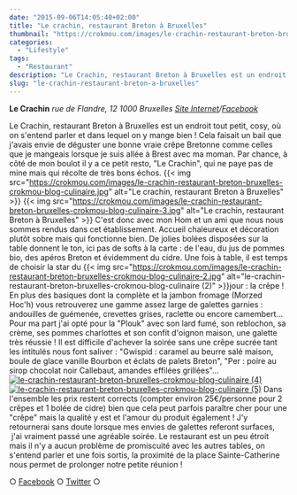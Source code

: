 ```yaml
---
date: "2015-09-06T14:05:40+02:00"
title: "Le crachin, restaurant Breton à Bruxelles"
thumbnail: "https://crokmou.com/images/le-crachin-restaurant-breton-bruxelles-crokmou-blog-culinaire-1.jpg"
categories:
  - "Lifestyle"
tags:
  - "Restaurant"
description: "Le Crachin, restaurant Breton à Bruxelles est un endroit tout petit, cosy, où on s'entend parler et dans lequel on y mange bien !"
slug: "le-crachin-restaurant-breton-a-bruxelles"
---
```


**Le Crachin** _rue de Flandre, 12_ _1000 Bruxelles_ _[Site Internet](http://www.lecrachin.net/)/[Facebook](https://www.facebook.com/CrachinCreperie)_

Le Crachin, restaurant Breton à Bruxelles est un endroit tout petit, cosy, où on s'entend parler et dans lequel on y mange bien ! Cela faisait un bail que j'avais envie de déguster une bonne vraie crêpe Bretonne comme celles que je mangeais lorsque je suis allée à Brest avec ma moman. Par chance, à côté de mon boulot il y a ce petit resto, "Le Crachin", qui ne paye pas de mine mais qui récolte de très bons échos. {{< img src="https://crokmou.com/images/le-crachin-restaurant-breton-bruxelles-crokmou-blog-culinaire.jpg" alt="Le crachin, restaurant Breton à Bruxelles" >}} {{< img src="https://crokmou.com/images/le-crachin-restaurant-breton-bruxelles-crokmou-blog-culinaire-3.jpg" alt="Le crachin, restaurant Breton à Bruxelles" >}} C'est donc avec mon Hom et un ami que nous nous sommes rendus dans cet établissement. Accueil chaleureux et décoration plutôt sobre mais qui fonctionne bien. De jolies bolées disposées sur la table donnent le ton, ici pas de softs à la carte : de l'eau, du jus de pommes bio, des apéros Breton et évidemment du cidre. Une fois à table, il est temps de choisir la star du {{< img src="https://crokmou.com/images/le-crachin-restaurant-breton-bruxelles-crokmou-blog-culinaire-2.jpg" alt="le-crachin-restaurant-breton-bruxelles-crokmou-blog-culinaire (2)" >}}jour : la crêpe ! En plus des basiques dont la complète et la jambon fromage (Morzed Hoc'h) vous retrouverez une gamme assez large de galettes garnies : andouilles de guémenée, crevettes grises, raclette ou encore camembert... Pour ma part j'ai opté pour la "Plouk" avec son lard fumé, son reblochon, sa crème, ses pommes charlottes et son confit d'oignon maison, une galette très réussie ! Il est difficile d'achever la soirée sans une crêpe sucrée tant les intitulés nous font saliver : "Gwispid : caramel au beurre salé maison, boule de glace vanille Bourbon et éclats de palets Breton", "Per : poire au sirop chocolat noir Callebaut, amandes effilées grillées"... [![le-crachin-restaurant-breton-bruxelles-crokmou-blog-culinaire (4)](https://crokmou.com/images/le-crachin-restaurant-breton-bruxelles-crokmou-blog-culinaire-4.jpg)](https://crokmou.com/images/le-crachin-restaurant-breton-bruxelles-crokmou-blog-culinaire-4.jpg) [![le-crachin-restaurant-breton-bruxelles-crokmou-blog-culinaire (5)](https://crokmou.com/images/le-crachin-restaurant-breton-bruxelles-crokmou-blog-culinaire-5.jpg)](https://crokmou.com/images/le-crachin-restaurant-breton-bruxelles-crokmou-blog-culinaire-5.jpg) Dans l'ensemble les prix restent corrects (compter environ 25€/personne pour 2 crêpes et 1 bolée de cidre) bien que cela peut parfois paraître cher pour une "crêpe" mais la qualité y est et l'amour du produit également ! J'y retournerai sans doute lorsque mes envies de galettes referont surfaces,  j'ai vraiment passé une agréable soirée. Le restaurant est un peu étroit mais il n'y a aucun problème de promiscuité avec les autres tables, on s'entend parler et une fois sortis, la proximité de la place Sainte-Catherine nous permet de prolonger notre petite réunion !

○ [Facebook](https://www.facebook.com/crokmou.blog) ○ [Twitter](https://twitter.com/Crokmou) ○